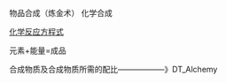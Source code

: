 物品合成（炼金术）
化学合成

[化学反应方程式 ](https://github.com/search?l=Python&o=desc&q=%22chemical+equations%22&s=stars&type=Repositories)

 元素+能量=成品
 
 
 合成物质及合成物质所需的配比——————》DT_Alchemy
